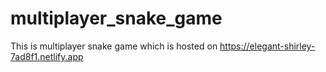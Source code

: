 # multiplayer_snake_game
This is multiplayer snake game which is hosted on https://elegant-shirley-7ad8f1.netlify.app
